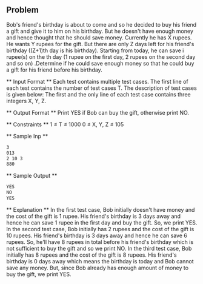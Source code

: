 ## Problem
Bob's friend's birthday is about to come and so he decided to buy his
friend a gift and give it to him on his birthday. But he doesn't have
enough money and hence thought that he should save money.
Currently he has X rupees. He wants Y rupees for the gift. But there
are only Z days left for his friend's birthday ((Z+1)th day is his
birthday). Starting from today, he can save i rupee(s) on the th day (1
rupee on the first day, 2 rupees on the second day and so on)
.Determine if he could save enough money so that he could buy a gift
for his friend before his birthday.

** Input Format ** 
Each test contains multiple test cases. The first line of each test
contains the number of test cases T. The description of test cases is
given below:
The first and the only line of each test case contains three integers
X, Y, Z.

** Output Format ** 
Print YES if Bob can buy the gift, otherwise print NO.

** Constraints ** 
1 ≤ T ≤ 1000
0 ≤ X, Y, Z ≤ 105

** Sample Inp ** 
```bash
3
013
2 10 3
880
```

**  Sample Output ** 
```bash
YES
NO
YES
```

** Explanation ** 
In the first test case, Bob initially doesn't have money and the cost of
the gift is 1 rupee. His friend's birthday is 3 days away and hence he
can save 1 rupee in the first day and buy the gift. So, we print YES.
In the second test case, Bob initially has 2 rupees and the cost of the
gift is 10 rupees. His friend's birthday is 3 days away and hence he can
save 6 rupees. So, he'll have 8 rupees in total before his friend's
birthday which is not sufficient to buy the gift and so we print NO.
In the third test case, Bob initially has 8 rupees and the cost of the gift
is 8 rupees. His friend's birthday is 0 days away which means the
birthday is today and Bob cannot save any money. But, since Bob
already has enough amount of money to buy the gift, we print YES.
